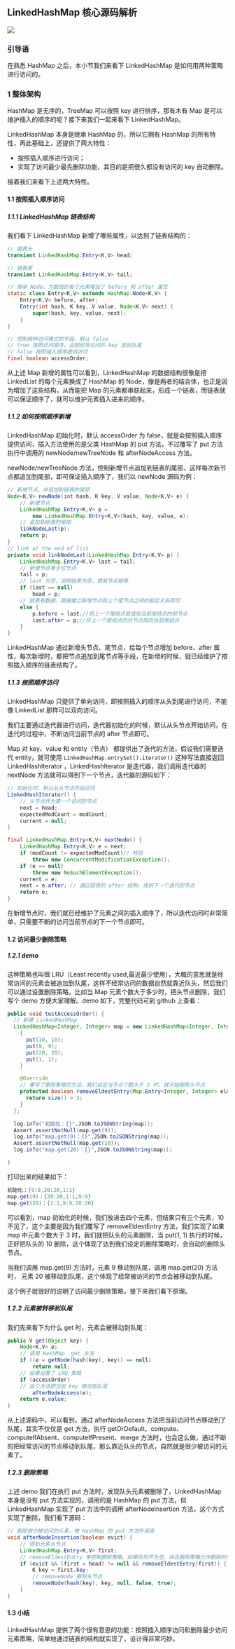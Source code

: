 ## LinkedHashMap  核心源码解析

![](https://devyk.oss-cn-qingdao.aliyuncs.com/blog/20200327170621.jpg)

### 引导语

在熟悉 HashMap 之后，本小节我们来看下 LinkedHashMap  是如何用两种策略进行访问的。

### 1 整体架构

HashMap 是无序的，TreeMap 可以按照 key 进行排序，那有木有 Map 是可以维护插入的顺序的呢？接下来我们一起来看下 LinkedHashMap。



LinkedHashMap 本身是继承 HashMap 的，所以它拥有 HashMap 的所有特性，再此基础上，还提供了两大特性：

- 按照插入顺序进行访问；
- 实现了访问最少最先删除功能，其目的是把很久都没有访问的 key 自动删除。



接着我们来看下上述两大特性。



#### 1.1 按照插入顺序访问

##### 1.1.1 LinkedHashMap 链表结构

我们看下 LinkedHashMap 新增了哪些属性，以达到了链表结构的：

```java
// 链表头
transient LinkedHashMap.Entry<K,V> head;

// 链表尾
transient LinkedHashMap.Entry<K,V> tail;

// 继承 Node，为数组的每个元素增加了 before 和 after 属性
static class Entry<K,V> extends HashMap.Node<K,V> {
    Entry<K,V> before, after;
    Entry(int hash, K key, V value, Node<K,V> next) {
        super(hash, key, value, next);
    }
}

// 控制两种访问模式的字段，默认 false
// true 按照访问顺序，会把经常访问的 key 放到队尾
// false 按照插入顺序提供访问
final boolean accessOrder;
```

从上述 Map 新增的属性可以看到，LinkedHashMap 的数据结构很像是把 LinkedList 的每个元素换成了 HashMap 的 Node，像是两者的结合体，也正是因为增加了这些结构，从而能把 Map 的元素都串联起来，形成一个链表，而链表就可以保证顺序了，就可以维护元素插入进来的顺序。

##### 1.1.2 如何按照顺序新增

LinkedHashMap 初始化时，默认 accessOrder 为 false，就是会按照插入顺序提供访问，插入方法使用的是父类 HashMap 的 put 方法，不过覆写了 put 方法执行中调用的 newNode/newTreeNode 和 afterNodeAccess 方法。

newNode/newTreeNode 方法，控制新增节点追加到链表的尾部，这样每次新节点都追加到尾部，即可保证插入顺序了，我们以 newNode 源码为例：

```java
// 新增节点，并追加到链表的尾部
Node<K,V> newNode(int hash, K key, V value, Node<K,V> e) {
    // 新增节点
    LinkedHashMap.Entry<K,V> p =
        new LinkedHashMap.Entry<K,V>(hash, key, value, e);
    // 追加到链表的尾部
    linkNodeLast(p);
    return p;
}
// link at the end of list
private void linkNodeLast(LinkedHashMap.Entry<K,V> p) {
    LinkedHashMap.Entry<K,V> last = tail;
    // 新增节点等于位节点
    tail = p;
    // last 为空，说明链表为空，首尾节点相等
    if (last == null)
        head = p;
    // 链表有数据，直接建立新增节点和上个尾节点之间的前后关系即可
    else {
        p.before = last;//将上一个尾结点赋值给当前尾结点的前节点
        last.after = p;//将上一个尾结点的后节点指向当前尾结点
    }
}
```

LinkedHashMap 通过新增头节点、尾节点，给每个节点增加 before、after 属性，每次新增时，都把节点追加到尾节点等手段，在新增的时候，就已经维护了按照插入顺序的链表结构了。

##### 1.1.3 按照顺序访问

LinkedHashMap 只提供了单向访问，即按照插入的顺序从头到尾进行访问，不能像 LinkedList 那样可以双向访问。



我们主要通过迭代器进行访问，迭代器初始化的时候，默认从头节点开始访问，在迭代的过程中，不断访问当前节点的 after 节点即可。



Map 对 key、value 和 entity（节点） 都提供出了迭代的方法，假设我们需要迭代 entity，就可使用 `LinkedHashMap.entrySet().iterator()` 这种写法直接返回 LinkedHashIterator ，LinkedHashIterator 是迭代器，我们调用迭代器的 nextNode 方法就可以得到下一个节点，迭代器的源码如下：



```java
// 初始化时，默认从头节点开始访问
LinkedHashIterator() {
    // 头节点作为第一个访问的节点
    next = head;
    expectedModCount = modCount;
    current = null;
}

final LinkedHashMap.Entry<K,V> nextNode() {
    LinkedHashMap.Entry<K,V> e = next;
    if (modCount != expectedModCount)// 校验
        throw new ConcurrentModificationException();
    if (e == null)
        throw new NoSuchElementException();
    current = e;
    next = e.after; // 通过链表的 after 结构，找到下一个迭代的节点
    return e;
}
```

在新增节点时，我们就已经维护了元素之间的插入顺序了，所以迭代访问时非常简单，只需要不断的访问当前节点的下一个节点即可。

#### 1.2 访问最少删除策略

##### 1.2.1 demo

这种策略也叫做 LRU（Least recently used,最近最少使用），大概的意思就是经常访问的元素会被追加到队尾，这样不经常访问的数据自然就靠近队头，然后我们可以通过设置删除策略，比如当 Map 元素个数大于多少时，把头节点删除，我们写个 demo 方便大家理解。demo 如下，完整代码可到 github 上查看：

```java
public void testAccessOrder() {
  // 新建 LinkedHashMap
  LinkedHashMap<Integer, Integer> map = new LinkedHashMap<Integer, Integer>(4,0.75f,true) {
    {
      put(10, 10);
      put(9, 9);
      put(20, 20);
      put(1, 1);
    }

    @Override
    // 覆写了删除策略的方法，我们设定当节点个数大于 3 时，就开始删除头节点
    protected boolean removeEldestEntry(Map.Entry<Integer, Integer> eldest) {
      return size() > 3;
    }
  };

  log.info("初始化：{}",JSON.toJSONString(map));
  Assert.assertNotNull(map.get(9));
  log.info("map.get(9)：{}",JSON.toJSONString(map));
  Assert.assertNotNull(map.get(20));
  log.info("map.get(20)：{}",JSON.toJSONString(map));

}
```

打印出来的结果如下：

```java
初始化：{9:9,20:20,1:1}
map.get(9)：{20:20,1:1,9:9}
map.get(20)：{1:1,9:9,20:20}
```

可以看到，map 初始化的时候，我们放进去四个元素，但结果只有三个元素，10 不见了，这个主要是因为我们覆写了 removeEldestEntry 方法，我们实现了如果 map 中元素个数大于 3 时，我们就把队头的元素删除，当 put(1, 1) 执行的时候，正好把队头的 10 删除，这个体现了达到我们设定的删除策略时，会自动的删除头节点。

当我们调用 map.get(9) 方法时，元素 9 移动到队尾，调用 map.get(20) 方法时， 元素 20 被移动到队尾，这个体现了经常被访问的节点会被移动到队尾。

这个例子就很好的说明了访问最少删除策略，接下来我们看下原理。



##### 1.2.2 元素被转移到队尾

我们先来看下为什么 get 时，元素会被移动到队尾：

```java
public V get(Object key) {
    Node<K,V> e;
    // 调用 HashMap  get 方法
    if ((e = getNode(hash(key), key)) == null)
        return null;
    // 如果设置了 LRU 策略
    if (accessOrder)
    // 这个方法把当前 key 移动到队尾
        afterNodeAccess(e);
    return e.value;
}
```

从上述源码中，可以看到，通过 afterNodeAccess 方法把当前访问节点移动到了队尾，其实不仅仅是 get 方法，执行 getOrDefault、compute、computeIfAbsent、computeIfPresent、merge 方法时，也会这么做，通过不断的把经常访问的节点移动到队尾，那么靠近队头的节点，自然就是很少被访问的元素了。

##### 1.2.3 删除策略

上述 demo 我们在执行 put 方法时，发现队头元素被删除了，LinkedHashMap 本身是没有 put 方法实现的，调用的是 HashMap 的 put 方法，但 LinkedHashMap 实现了 put 方法中的调用 afterNodeInsertion 方法，这个方式实现了删除，我们看下源码：

```java
// 删除很少被访问的元素，被 HashMap 的 put 方法所调用
void afterNodeInsertion(boolean evict) { 
    // 得到元素头节点
    LinkedHashMap.Entry<K,V> first;
    // removeEldestEntry 来控制删除策略，如果队列不为空，并且删除策略允许删除的情况下，删除头节点
    if (evict && (first = head) != null && removeEldestEntry(first)) {
        K key = first.key;
        // removeNode 删除头节点
        removeNode(hash(key), key, null, false, true);
    }
}
```

#### 1.3 小结

LinkedHashMap 提供了两个很有意思的功能：按照插入顺序访问和删除最少访问元素策略，简单地通过链表的结构就实现了，设计得非常巧妙。


